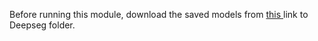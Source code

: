 Before running this module, download the saved models from [ this ](https://dms.uom.lk/s/P94DaPaXw5YpG5s) link to Deepseg folder.